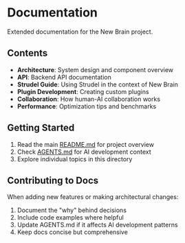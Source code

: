 # Documentation

Extended documentation for the New Brain project.

## Contents

- **Architecture**: System design and component overview
- **API**: Backend API documentation
- **Strudel Guide**: Using Strudel in the context of New Brain
- **Plugin Development**: Creating custom plugins
- **Collaboration**: How human-AI collaboration works
- **Performance**: Optimization tips and benchmarks

## Getting Started

1. Read the main [README.md](../README.md) for project overview
2. Check [AGENTS.md](../AGENTS.md) for AI development context
3. Explore individual topics in this directory

## Contributing to Docs

When adding new features or making architectural changes:
1. Document the "why" behind decisions
2. Include code examples where helpful
3. Update AGENTS.md if it affects AI development patterns
4. Keep docs concise but comprehensive


